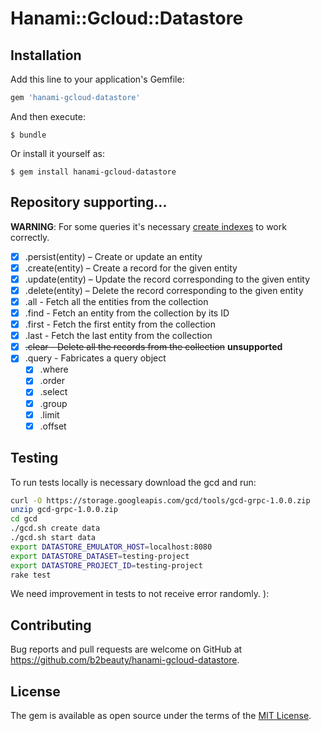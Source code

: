 # Hanami::Gcloud::Datastore

## Installation

Add this line to your application's Gemfile:

```ruby
gem 'hanami-gcloud-datastore'
```

And then execute:

    $ bundle

Or install it yourself as:

    $ gem install hanami-gcloud-datastore

## Repository supporting...

**WARNING**: For some queries it's necessary [create indexes](https://cloud.google.com/datastore/docs/concepts/indexes#index_configuration) to work correctly.

- [x] .persist(entity) – Create or update an entity
- [x] .create(entity) – Create a record for the given entity
- [x] .update(entity) – Update the record corresponding to the given entity
- [x] .delete(entity) – Delete the record corresponding to the given entity
- [x] .all - Fetch all the entities from the collection
- [x] .find - Fetch an entity from the collection by its ID
- [x] .first - Fetch the first entity from the collection
- [x] .last - Fetch the last entity from the collection
- [x] ~~.clear - Delete all the records from the collection~~ **unsupported**
- [x] .query - Fabricates a query object
  - [x] .where
  - [x] .order
  - [x] .select
  - [x] .group
  - [x] .limit
  - [x] .offset

## Testing

To run tests locally is necessary download the gcd and run:

```bash
curl -O https://storage.googleapis.com/gcd/tools/gcd-grpc-1.0.0.zip
unzip gcd-grpc-1.0.0.zip
cd gcd
./gcd.sh create data
./gcd.sh start data
export DATASTORE_EMULATOR_HOST=localhost:8080
export DATASTORE_DATASET=testing-project
export DATASTORE_PROJECT_ID=testing-project
rake test
```

We need improvement in tests to not receive error randomly. ):

## Contributing

Bug reports and pull requests are welcome on GitHub at https://github.com/b2beauty/hanami-gcloud-datastore.

## License

The gem is available as open source under the terms of the [MIT License](http://opensource.org/licenses/MIT).

